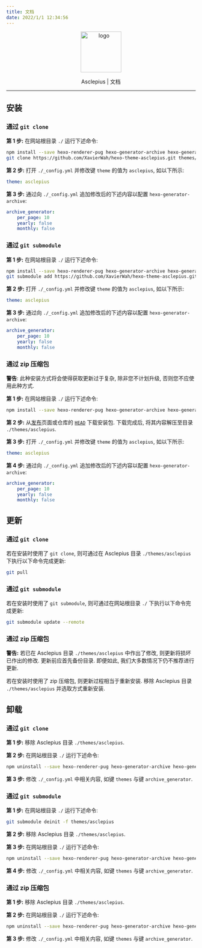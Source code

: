 ```yaml
---
title: 文档
date: 2022/1/1 12:34:56
---
```


<div align=center>
    <img src="logo_animated.svg" width="108" alt="logo" />
    <p>Asclepius | 文档</p>
</div>



---

## 安装

### 通过 `git clone`

**第 1 步:** 在网站根目录 `./` 运行下述命令: 

``` bash
npm install --save hexo-renderer-pug hexo-generator-archive hexo-generator-feed hexo-generator-sitemap
git clone https://github.com/XavierWah/hexo-theme-asclepius.git themes/asclepius
```

**第 2 步:** 打开 `./_config.yml` 并修改键 `theme` 的值为 `asclepius`, 如以下所示: 

```yaml
theme: asclepius
```

**第 3 步:** 通过向 `./_config.yml` 追加修改后的下述内容以配置 `hexo-generator-archive`: 

``` yaml
archive_generator:
    per_page: 10
    yearly: false
    monthly: false
```

### 通过 `git submodule`

**第 1 步:** 在网站根目录 `./` 运行下述命令: 

``` bash
npm install --save hexo-renderer-pug hexo-generator-archive hexo-generator-feed hexo-generator-sitemap
git submodule add https://github.com/XavierWah/hexo-theme-asclepius.git themes/asclepius
```

**第 2 步:** 打开 `./_config.yml` 并修改键 `theme` 的值为 `asclepius`, 如以下所示: 

```yaml
theme: asclepius
```

**第 3 步:** 通过向 `./_config.yml` 追加修改后的下述内容以配置 `hexo-generator-archive`: 

``` yaml
archive_generator:
    per_page: 10
    yearly: false
    monthly: false
```

### 通过 zip 压缩包

**警告**: 此种安装方式将会使得获取更新过于复杂, 除非您不计划升级, 否则您不应使用此种方式. 

**第 1 步:** 在网站根目录 `./` 运行下述命令: 

``` bash
npm install --save hexo-renderer-pug hexo-generator-archive hexo-generator-feed hexo-generator-sitemap
```

**第 2 步:** 从[发布](https://github.com/XavierWah/hexo-theme-asclepius/releases)页面或仓库的 [`HEAD`](https://github.com/XavierWah/hexo-theme-asclepius/archive/refs/heads/master.zip) 下载安装包. 下载完成后, 将其内容解压至目录 `./themes/asclepius`. 

**第 3 步:** 打开 `./_config.yml` 并修改键 `theme` 的值为 `asclepius`, 如以下所示: 

```yaml
theme: asclepius
```

**第 4 步:** 通过向 `./_config.yml` 追加修改后的下述内容以配置 `hexo-generator-archive`: 

``` yaml
archive_generator:
    per_page: 10
    yearly: false
    monthly: false
```

## 更新

### 通过 `git clone`

若在安装时使用了 `git clone`, 则可通过在 Asclepius 目录 `./themes/asclepius` 下执行以下命令完成更新: 

``` bash
git pull
```

### 通过 `git submodule`

若在安装时使用了 `git submodule`, 则可通过在网站根目录 `./` 下执行以下命令完成更新: 

``` bash
git submodule update --remote
```

### 通过 zip 压缩包

**警告:** 若已在 Asclepius 目录 `./themes/asclepius` 中作出了修改, 则更新将损坏已作出的修改. 更新前应首先备份目录. 即便如此, 我们大多数情况下仍不推荐进行更新. 

若在安装时使用了 zip 压缩包, 则更新过程相当于重新安装. 移除 Asclepius 目录 `./themes/asclepius` 并选取方式重新安装. 

## 卸载

### 通过 `git clone`

**第 1 步:** 移除 Asclepius 目录 `./themes/asclepius`. 

**第 2 步:** 在网站根目录 `./` 运行下述命令: 

``` bash
npm uninstall --save hexo-renderer-pug hexo-generator-archive hexo-generator-feed hexo-generator-sitemap
```

**第 3 步:** 修改 `./_config.yml` 中相关内容, 如键 `themes` 与键 `archive_generator`. 

### 通过 `git submodule`

**第 1 步:** 在网站根目录 `./` 运行下述命令: 

``` bash
git submodule deinit -f themes/asclepius
```

**第 2 步:** 移除 Asclepius 目录 `./themes/asclepius`. 

**第 3 步:** 在网站根目录 `./` 运行下述命令: 

``` bash
npm uninstall --save hexo-renderer-pug hexo-generator-archive hexo-generator-feed hexo-generator-sitemap
```

**第 4 步:** 修改 `./_config.yml` 中相关内容, 如键 `themes` 与键 `archive_generator`. 

### 通过 zip 压缩包

**第 1 步:** 移除 Asclepius 目录 `./themes/asclepius`. 

**第 2 步:** 在网站根目录 `./` 运行下述命令: 

``` bash
npm uninstall --save hexo-renderer-pug hexo-generator-archive hexo-generator-feed hexo-generator-sitemap
```

**第 3 步:** 修改 `./_config.yml` 中相关内容, 如键 `themes` 与键 `archive_generator`. 

